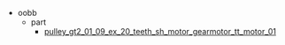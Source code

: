 * oobb
  * part
    * [pulley_gt2_01_09_ex_20_teeth_sh_motor_gearmotor_tt_motor_01](oobb/part/pulley_gt2_01_09_ex_20_teeth_sh_motor_gearmotor_tt_motor_01)
